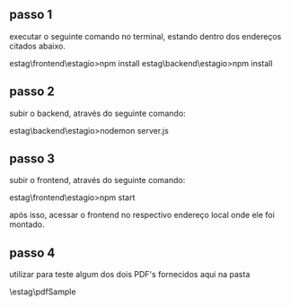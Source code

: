 ## passo 1

executar o seguinte comando no terminal, estando dentro dos endereços citados abaixo.

estag\frontend\estagio>npm install
estag\backend\estagio>npm install

## passo 2

subir o backend, através do seguinte comando:

estag\backend\estagio>nodemon server.js

## passo 3

subir o frontend, através do seguinte comando:

estag\frontend\estagio>npm start

após isso, acessar o frontend no respectivo endereço local onde ele foi montado.

## passo 4

utilizar para teste algum dos dois PDF's fornecidos aqui na pasta

\estag\pdfSample




